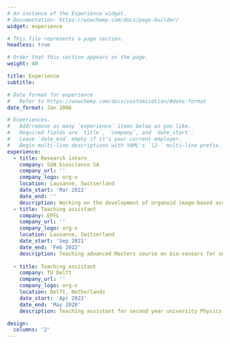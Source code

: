 ```yaml
---
# An instance of the Experience widget.
# Documentation: https://wowchemy.com/docs/page-builder/
widget: experience

# This file represents a page section.
headless: true

# Order that this section appears on the page.
weight: 40

title: Experience
subtitle:

# Date format for experience
#   Refer to https://wowchemy.com/docs/customization/#date-format
date_format: Jan 2006

# Experiences.
#   Add/remove as many `experience` items below as you like.
#   Required fields are `title`, `company`, and `date_start`.
#   Leave `date_end` empty if it's your current employer.
#   Begin multi-line descriptions with YAML's `|2-` multi-line prefix.
experience:
  - title: Research intern
    company: SUN bioscience SA
    company_url: ''
    company_logo: org-x
    location: Lausanne, Switserland
    date_start: 'Mar 2022'
    date_end: ''
    description: Working on the development of organoid image-based assays on our platform, Gri3D®.
  - title: Teaching assistant
    company: EPFL
    company_url: ''
    company_logo: org-x
    location: Lausanne, Switserland
    date_start: 'Sep 2021'
    date_end: 'Feb 2022'
    description: Teaching advanced Masters course on bio-sensors for university Life Sciences, Materials and Electronic students.  Learned to come up with exercises adapted to the students' level and present the solutions in an interactive manner.
        
  - title: Teaching assistant
    company: TU Delft
    company_url: ''
    company_logo: org-x
    location: Delft, Netherlands
    date_start: 'Apr 2022'
    date_end: 'May 2020'
    description: Teaching assistant for second year university Physics and Nanobiology students during tutorials on thermodynamics and programming. Learned advanced teaching skills in an advanced course.

design:
  columns: '2'
---
```


